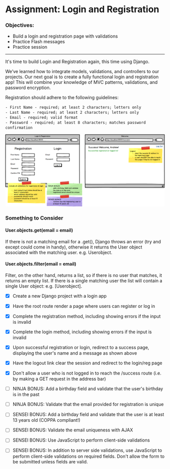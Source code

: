 # Assignment: Login and Registration
### Objectives:

- Build a login and registration page with validations
- Practice Flash messages
- Practice session
<hr>
It's time to build Login and Registration again, this time using Django.

We’ve learned how to integrate models, validations, and controllers to our projects. Our next goal is to create a fully functional login and registration app! This will combine your knowledge of MVC patterns, validations, and password encryption.

Registration should adhere to the following guidelines:

    - First Name - required; at least 2 characters; letters only
    - Last Name - required; at least 2 characters; letters only
    - Email - required; valid format
    - Password - required; at least 8 characters; matches password confirmation

![](LoginReg_Django.png)

### Something to Consider
#### User.objects.get(email = email)

If there is not a matching email for a .get(), Django throws an error (try and except could come in handy), otherwise it returns the User object associated with the matching user. e.g. Userobject.

#### User.objects.filter(email = email)

Filter, on the other hand, returns a list, so if there is no user that matches, it returns an empty list. If there is a single matching user the list will contain a single User object: e.g. [Userobject].

- [x] Create a new Django project with a login app

- [x] Have the root route render a page where users can register or log in

- [x] Complete the registration method, including showing errors if the input is invalid

- [x] Complete the login method, including showing errors if the input is invalid

- [x] Upon successful registration or login, redirect to a success page, displaying the user's name and a message as shown above

- [x] Have the logout link clear the session and redirect to the login/reg page

- [x] Don't allow a user who is not logged in to reach the /success route (i.e. by making a GET request in the address bar)

- [ ] NINJA BONUS: Add a birthday field and validate that the user's birthday is in the past

- [ ] NINJA BONUS: Validate that the email provided for registration is unique

- [ ] SENSEI BONUS: Add a birthday field and validate that the user is at least 13 years old (COPPA compliant!)

- [ ] SENSEI BONUS: Validate the email uniqueness with AJAX

- [ ] SENSEI BONUS: Use JavaScript to perform client-side validations

- [ ] SENSEI BONUS: In addition to server side validations, use JavaScript to perform client-side validations on required fields. Don't allow the form to be submitted unless fields are valid.